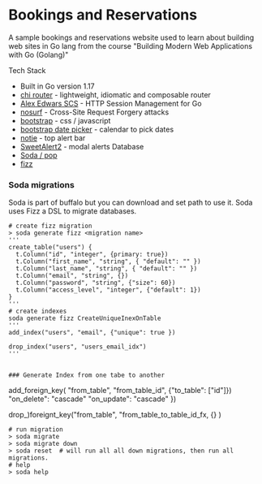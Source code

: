 # Bookings and Reservations

A sample bookings and reservations website used to learn about building web 
sites in Go lang from the course "Building Modern Web Applications with Go (Golang)"


Tech Stack
- Built in Go version 1.17
- [chi router](github.com/go-chi/chi/v5) - lightweight, idiomatic and composable router
- [Alex Edwars SCS](github.com/alexedwards/scs/v2) - HTTP Session Management for Go
- [nosurf](github.com/justinas/nosurf) - Cross-Site Request Forgery attacks
- [bootstrap](https://getbootstrap.com) - css / javascript 
- [bootstrap date picker](https://bootstrap-datepicker.readthedocs.io/en/latest/#) - calendar to pick dates
- [notie](https://github.com/jaredreich/notie) - top alert bar 
- [SweetAlert2](https://sweetalert2.github.io) - modal alerts
Database
- [Soda / pop](https://gobuffalo.io/en/docs/db/getting-started/)
- [fizz](https://gobuffalo.io/en/docs/db/fizz/)


### Soda migrations
Soda is part of buffalo but you can download and set path to use it.  Soda uses Fizz a DSL to migrate databases.  

```
# create fizz migration
> soda generate fizz <migration name>
'''
create_table("users") {
  t.Column("id", "integer", {primary: true})
  t.Column("first_name", "string", { "default": "" })
  t.Column("last_name", "string", { "default": "" })
  t.Column("email", "string", {})
  t.Column("password", "string", {"size": 60})
  t.Column("access_level", "integer", {"default": 1})
}
'''
# create indexes
soda generate fizz CreateUniqueInexOnTable 
'''
add_index("users", "email", {"unique": true })

drop_index("users", "users_email_idx")
'''


### Generate Index from one tabe to another 
```
add_foreign_key( "from_table", "from_table_id", {"to_table": ["id"]})
    "on_delete": "cascade"
    "on_update": "cascade"
})

drop_)foreignt_key("from_table", "from_table_to_table_id_fx, {} )
```
# run migration
> soda migrate 
> soda migrate down
> soda reset  # will run all all down migrations, then run all migrations.
# help
> soda help
```